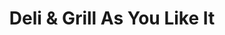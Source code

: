 ---
title: "Deli & Grill As You Like It"
url: /lynbrook/deli-and-grill-as-you-like-it/
shop: deli
---